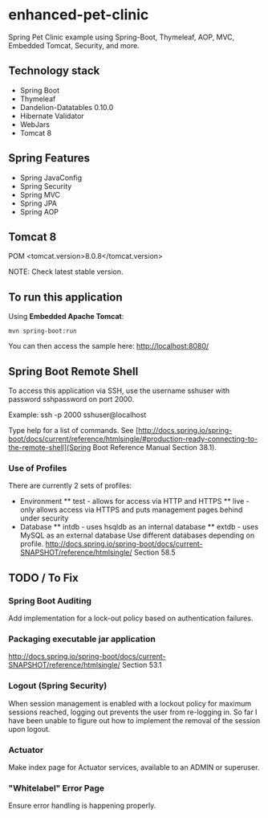 enhanced-pet-clinic
===================

Spring Pet Clinic example using Spring-Boot, Thymeleaf, AOP, MVC, Embedded Tomcat, Security, and more.

## Technology stack

 - Spring Boot
 - Thymeleaf
 - Dandelion-Datatables 0.10.0
 - Hibernate Validator
 - WebJars
 - Tomcat 8

## Spring Features

 - Spring JavaConfig
 - Spring Security
 - Spring MVC
 - Spring JPA
 - Spring AOP

## Tomcat 8

POM <tomcat.version>8.0.8</tomcat.version>

NOTE: Check latest stable version.

## To run this application

Using __Embedded Apache Tomcat__:

    mvn spring-boot:run

You can then access the sample here: [http://localhost:8080/](http://localhost:8080/)

## Spring Boot Remote Shell

To access this application via SSH, use the username sshuser with password sshpassword on port 2000.

Example: ssh -p 2000 sshuser@localhost

Type help for a list of commands. See [http://docs.spring.io/spring-boot/docs/current/reference/htmlsingle/#production-ready-connecting-to-the-remote-shell](Spring Boot Reference Manual Section 38.1).

### Use of Profiles

There are currently 2 sets of profiles:
  * Environment
  ** test - allows for access via HTTP and HTTPS
  ** live - only allows access via HTTPS and puts management pages behind under security
  * Database
  ** intdb - uses hsqldb as an internal database
  ** extdb - uses MySQL as an external database
Use different databases depending on profile.
http://docs.spring.io/spring-boot/docs/current-SNAPSHOT/reference/htmlsingle/ Section 58.5


## TODO / To Fix

### Spring Boot Auditing

Add implementation for a lock-out policy based on authentication failures.

### Packaging executable jar application

http://docs.spring.io/spring-boot/docs/current-SNAPSHOT/reference/htmlsingle/ Section 53.1

### Logout (Spring Security)

When session management is enabled with a lockout policy for maximum sessions reached, logging out prevents the user from re-logging in. So far I have been unable to figure out how to implement the removal of the session upon logout.

### Actuator

Make index page for Actuator services, available to an ADMIN or superuser.

### "Whitelabel" Error Page

Ensure error handling is happening properly.
